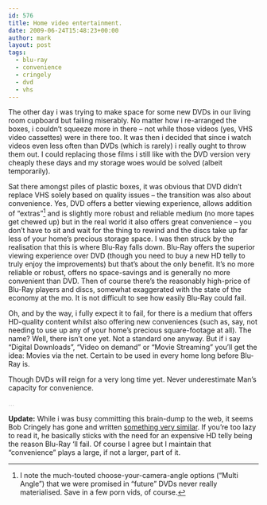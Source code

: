 ```yaml
---
id: 576
title: Home video entertainment.
date: 2009-06-24T15:48:23+00:00
author: mark
layout: post
tags:
  - blu-ray
  - convenience
  - cringely
  - dvd
  - vhs
---
```

The other day i was trying to make space for some new DVDs in our living room cupboard but failing miserably. No matter how i re-arranged the boxes, i couldn&#8217;t squeeze more in there &#8211; not while those videos (yes, VHS video cassettes) were in there too. It was then i decided that since i watch videos even less often than DVDs (which is rarely) i really ought to throw them out. I could replacing those films i still like with the DVD version very cheaply these days and my storage woes would be solved (albeit temporarily).

Sat there amongst piles of plastic boxes, it was obvious that DVD didn&#8217;t replace VHS solely based on quality issues &#8211; the transition was also about convenience. Yes, DVD offers a better viewing experience, allows addition of &#8220;extras&#8221;[^fn-extras] and is slightly more robust and reliable medium (no more tapes get chewed up) but in the real world it also offers great convenience &#8211; you don&#8217;t have to sit and wait for the thing to rewind and the discs take up far less of your home&#8217;s precious storage space. I was then struck by the realisation that this is where Blu-Ray falls down. Blu-Ray offers the superior viewing experience over DVD (though you need to buy a new HD telly to truly enjoy the improvements) but that&#8217;s about the only benefit. It&#8217;s no more reliable or robust, offers no space-savings and is generally no more convenient than DVD. Then of course there&#8217;s the reasonably high-price of Blu-Ray players and discs, somewhat exaggerated with the state of the economy at the mo. It is not difficult to see how easily Blu-Ray could fail.

Oh, and by the way, i fully expect it to fail, for there is a medium that offers HD-quality content whilst also offering new conveniences (such as, say, not needing to use up any of your home&#8217;s precious square-footage at all). The name? Well, there isn&#8217;t one yet. Not a standard one anyway. But if i say &#8220;Digital Downloads&#8221;, &#8220;Video on demand&#8221; or &#8220;Movie Streaming&#8221; you&#8217;ll get the idea: Movies via the net. Certain to be used in every home long before Blu-Ray is.

Though DVDs will reign for a very long time yet. Never underestimate Man&#8217;s capacity for convenience.

[^fn-extras]:I note the much-touted choose-your-camera-angle options (&#8220;Multi Angle&#8221;) that we were promised in &#8220;future&#8221; DVDs never really materialised. Save in a few porn vids, of course.

<span style="color: #c0c0c0;">&#8230;</span>

**Update:** While i was busy committing this brain-dump to the web, it seems Bob Cringely has gone and written [something very similar](http://www.cringely.com/2009/06/is-blu-ray-a-failure/). If you&#8217;re too lazy to read it, he basically sticks with the need for an expensive HD telly being the reason Blu-Ray &#8216;ll fail. Of course I agree but I maintain that &#8220;convenience&#8221; plays a large, if not a larger, part of it.
